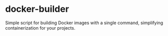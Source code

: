 # docker-builder
Simple script for building Docker images with a single command, simplifying containerization for your projects.
